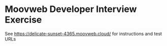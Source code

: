# Moovweb Developer Interview Exercise

See https://delicate-sunset-4365.moovweb.cloud/ for instructions and test URLs

